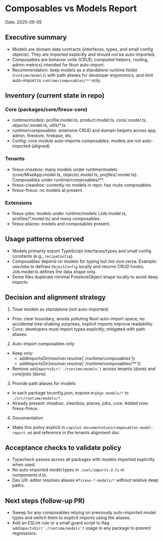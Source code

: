 # Composables vs Models Report

Date: 2025-09-05

## Executive summary

- Models are domain data contracts (interfaces, types, and small config objects). They are imported explicitly and should not be auto-imported.
- Composables are behavior units (CRUD, computed helpers, routing, admin metrics) intended for Nuxt auto-import.
- Recommendation: keep models as a standalone runtime folder (`runtime/models`) with path aliases for developer ergonomics, and limit auto-import to `runtime/composables/**` only.

## Inventory (current state in repo)

### Core (packages/core/fireux-core)

- runtime/models: profile.model.ts, product.model.ts, core/_.model.ts, objects/_.model.ts, utils/\*.ts
- runtime/composables: extensive CRUD and domain helpers across app, admin, firestore, firebase, etc.
- Config: core module auto-imports composables; models are not auto-imported (aligned).

### Tenants

- fireux-misebox: many models under runtime/models (core/MiseApp.model.ts, objects/_.model.ts, profiles/_.model.ts). Composables under runtime/composables/\*\*.
- fireux-cleanbox: currently no models in repo; has route composables.
- fireux-fireux: no models at present.

### Extensions

- fireux-jobs: models under runtime/models (Job.model.ts, profiles/\*.model.ts) and many composables.
- fireux-places: models and composables present.

## Usage patterns observed

- Models primarily export TypeScript interfaces/types and small config constants (e.g., `recipeConfig`).
- Composables depend on models for typing but not vice versa. Example: useJobs.ts defines `ObjectConfig` locally and returns CRUD hooks; Job.model.ts defines the data shape only.
- Some files duplicate minimal FirestoreObject shape locally to avoid deep imports.

## Decision and alignment strategy

1. Treat models as standalone (not auto-imported)

- Pros: clear boundary, avoids polluting Nuxt auto-import space, no accidental tree-shaking surprises, explicit imports improve readability.
- Cons: developers must import types explicitly; mitigated with path aliases.

2. Auto-import composables only

- Keep only:
  - addImportsDir(resolver.resolve('./runtime/composables'))
  - addImportsDir(resolver.resolve('./runtime/composables/\*\*'))
- Remove `addImportsDir('./runtime/models')` across tenants (done) and core/jobs (done).

3. Provide path aliases for models

- In each package tsconfig.json, expose `#<pkg>-models/*` to `./src/runtime/models/*`.
- Already present: misebox, cleanbox, places, jobs, core. Added now: fireux-fireux.

4. Documentation

- Make this policy explicit in `copilot-documentation/composables-model-report.md` and reference in the tenants alignment doc.

## Acceptance checks to validate policy

- Typecheck passes across all packages with models imported explicitly when used.
- No auto-imported model types in `.nuxt/imports.d.ts` or components.d.ts.
- Dev UX: editor resolves aliases `#fireux-*-models/*` without relative deep paths.

## Next steps (follow-up PR)

- Sweep for any composables relying on previously auto-imported model types and switch them to explicit imports using the aliases.
- Add an ESLint rule or a small guard script to flag `addImportsDir('./runtime/models')` usage in any package to prevent regressions.
